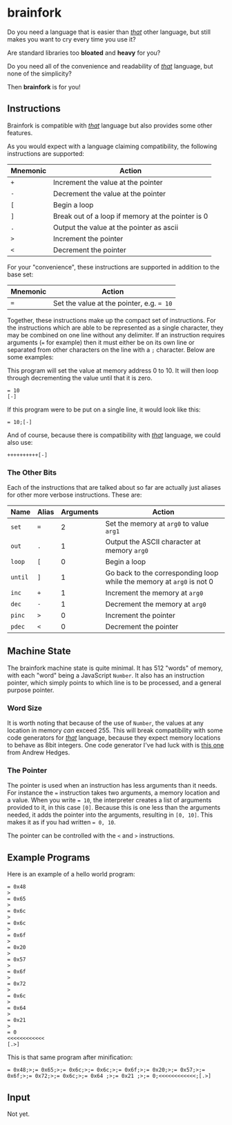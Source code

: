 # brainfork

Do you need a language that is easier than [_that_](https://en.wikipedia.org/wiki/Brainfuck) other language, but still makes you want to cry every time you use it? 

Are standard libraries too **bloated** and **heavy** for you?

Do you need all of the convenience and readability of [_that_](https://en.wikipedia.org/wiki/Brainfuck) language, but none of the simplicity?

Then **brainfork** is for you!

## Instructions
Brainfork is compatible with [_that_](https://en.wikipedia.org/wiki/Brainfuck) language but also provides some other features.

As you would expect with a language claiming compatibility, the following instructions are supported:

|Mnemonic|Action                                           |
|---|------------------------------------------------------|
| `+` | Increment the value at the pointer                 |
| `-` | Decrement the value at the pointer                 |
| `[` | Begin a loop                                       |
| `]` | Break out of a loop if memory at the pointer is 0  |
| `.` | Output the value at the pointer as ascii           |
| `>` | Increment the pointer                              |
| `<` | Decrement the pointer                              |

For your "convenience", these instructions are supported in addition to the base set:

|Mnemonic|Action                                         |
|-----|----------------------------------------------------|
| `=` | Set the value at the pointer, e.g. `= 10`          |

Together, these instructions make up the compact set of instructions. For the instructions which are able to be represented as a single character, they may be combined on one line without any delimiter. If an instruction requires arguments (`=` for example) then it must either be on its own line or separated from other characters on the line with a `;` character. Below are some examples:

This program will set the value at memory address 0 to 10. It will then loop through decrementing the value until that it is zero.

```
= 10
[-]
```

If this program were to be put on a single line, it would look like this:

```
= 10;[-]
```

And of course, because there is compatibility with [_that_](https://en.wikipedia.org/wiki/Brainfuck) language, we could also use:

```
++++++++++[-]
```

### The Other Bits
Each of the instructions that are talked about so far are actually just aliases for other more verbose instructions. These are:

|Name|Alias|Arguments|Action|
|----|-----|---------|------|
| `set`    | `=` | 2 | Set the memory at `arg0` to value `arg1`    |
| `out`    | `.` | 1 | Output the ASCII character at memory `arg0` |
| `loop`   | `[` | 0 | Begin a loop                                |
| `until`  | `]` | 1 | Go back to the corresponding loop while the memory at `arg0` is not 0|
| `inc`    | `+` | 1 | Increment the memory at `arg0`              |
| `dec`    | `-` | 1 | Decrement the memory at `arg0`              |
| `pinc`   | `>` | 0 | Increment the pointer                       |
| `pdec`   | `<` | 0 | Decrement the pointer                       |


## Machine State
The brainfork machine state is quite minimal. It has 512 "words" of memory, with each "word" being a JavaScript `Number`. It also has an instruction pointer, which simply points to which line is to be processed, and a general purpose pointer.

### Word Size
It is worth noting that because of the use of `Number`, the values at any location in memory _can_ exceed 255. This will break compatibility with some code generators for [_that_](https://en.wikipedia.org/wiki/Brainfuck) language, because they expect memory locations to behave as 8bit integers. One code generator I've had luck with is [this one](https://andrew.hedges.name/experiments/brainf_cker/) from Andrew Hedges.

### The Pointer
The pointer is used when an instruction has less arguments than it needs. For instance the `=` instruction takes two arguments, a memory location and a value. When you write `= 10`, the interpreter creates a list of arguments provided to it, in this case `[0]`. Because this is one less than the arguments needed, it adds the pointer into the arguments, resulting in `[0, 10]`. This makes it as if you had written `= 0, 10`.

The pointer can be controlled with the `<` and `>` instructions.

## Example Programs
Here is an example of a hello world program:

```
= 0x48
>
= 0x65
>
= 0x6c
>
= 0x6c
>
= 0x6f
>
= 0x20
>
= 0x57
>
= 0x6f
>
= 0x72
>
= 0x6c
>
= 0x64 
>
= 0x21 
>
= 0
<<<<<<<<<<<<
[.>]
```
 This is that same program after minification:
```
= 0x48;>;= 0x65;>;= 0x6c;>;= 0x6c;>;= 0x6f;>;= 0x20;>;= 0x57;>;= 0x6f;>;= 0x72;>;= 0x6c;>;= 0x64 ;>;= 0x21 ;>;= 0;<<<<<<<<<<<<;[.>]
```

## Input
Not yet.